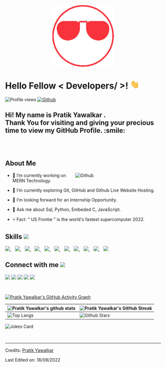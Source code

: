 
<!---
noob-starter/noob-starter is a ✨ special ✨ repository because its `README.md` (this file) appears on your GitHub profile.
You can click the Preview link to take a look at your changes.
--->


<p align="center">
    <img width="200" src="https://github.com/noob-starter/Images/blob/main/happy-face.gif">
</p>

<h1> Hello Fellow < Developers/ >! <img src = "https://github.com/noob-starter/Images/blob/main/wave.gif" width = 30px> </h1> 
  
<p align='center'>
</p>


![Profile views](https://visitor-badge.glitch.me/badge?page_id=noob-starter.noob-starter)
[![Github](https://img.shields.io/github/followers/noob-starter?label=Follow&style=social)](https://github.com/noob-starter)

  <div size='20px'><h2> Hi! My name is <b> Pratik Yawalkar </b>. <br>Thank You for visiting and giving your precious time to view my GitHub Profile. :smile: </h2>
</div>
<br><br>
  <h2> <b> About Me </b> </h2>

<img width="55%" align="right" alt="Github" src="https://raw.githubusercontent.com/onimur/.github/master/.resources/git-header.svg" />

- 🔭 I’m currently working on  MERN Technology.
  
- 🌱 I’m currently exploring Git, GitHub and Github Live Website Hosting.
  
- 👯 I’m looking forward for an Internship Opportunity.
  
- 💬 Ask me about Sql, Python, Embeded C, JavaScript.
  
- ⚡ Fact: " US Frontie " is the world's fastest supercomputer 2022.

<h2> Skills <img src = "https://media2.giphy.com/media/QssGEmpkyEOhBCb7e1/giphy.gif?cid=ecf05e47a0n3gi1bfqntqmob8g9aid1oyj2wr3ds3mg700bl&rid=giphy.gif" width = 30px> </h2>
<a href= https://github.com/noob-starter?tab=repositories&q=&type=&language=python&sort= > <img width ='60px' src ='https://raw.githubusercontent.com/rahulbanerjee26/githubAboutMeGenerator/main/icons/python.svg'> </a>&nbsp;&nbsp;
<a href= https://github.com/noob-starter?tab=repositories&q=&type=&language=reactjs&sort= > <img width ='60px' src ='https://raw.githubusercontent.com/rahulbanerjee26/githubAboutMeGenerator/main/icons/reactjs.svg'> </a>&nbsp;&nbsp;
<a href= https://github.com/noob-starter?tab=repositories&q=&type=&language=javascript&sort= > <img width ='60px' src ='https://raw.githubusercontent.com/rahulbanerjee26/githubAboutMeGenerator/main/icons/javascript.svg'> </a>&nbsp;&nbsp;
<a href= https://github.com/noob-starter?tab=repositories&q=&type=&language=scikit&sort= > <img width ='60px' src ='https://raw.githubusercontent.com/rahulbanerjee26/githubAboutMeGenerator/main/icons/scikit.svg'> </a>&nbsp;&nbsp;
<a href= https://github.com/noob-starter?tab=repositories&q=&type=&language=c&sort= > <img width ='60px' src ='https://raw.githubusercontent.com/rahulbanerjee26/githubAboutMeGenerator/main/icons/c.svg'> </a>&nbsp;&nbsp;
<a href= https://github.com/noob-starter?tab=repositories&q=&type=&language=cpp&sort= > <img width ='60px' src ='https://raw.githubusercontent.com/rahulbanerjee26/githubAboutMeGenerator/main/icons/cpp.svg'> </a>&nbsp;&nbsp;
<a href= https://github.com/noob-starter?tab=repositories&q=&type=&language=sqlite&sort= > <img width ='60px' src ='https://raw.githubusercontent.com/rahulbanerjee26/githubAboutMeGenerator/main/icons/sqlite.svg'> </a>&nbsp;&nbsp;
<a href= https://github.com/noob-starter?tab=repositories&q=&type=&language=pytorch&sort= > <img width ='60px' src ='https://raw.githubusercontent.com/rahulbanerjee26/githubAboutMeGenerator/main/icons/pytorch.svg'> </a>&nbsp;&nbsp;
<a href= https://github.com/noob-starter?tab=repositories&q=&type=&language=css&sort= > <img width ='60px' src ='https://raw.githubusercontent.com/rahulbanerjee26/githubAboutMeGenerator/main/icons/css.svg'> </a>&nbsp;&nbsp;
<a href= https://github.com/noob-starter?tab=repositories&q=&type=&language=html&sort= > <img width ='60px' src ='https://raw.githubusercontent.com/rahulbanerjee26/githubAboutMeGenerator/main/icons/html.svg'> </a>&nbsp;&nbsp;
<a href= https://github.com/noob-starter?tab=repositories&q=&type=&language=android&sort= > <img width ='60px' src ='https://raw.githubusercontent.com/rahulbanerjee26/githubAboutMeGenerator/main/icons/android.svg'> </a>

<h2> Connect with me <img src='https://raw.githubusercontent.com/ShahriarShafin/ShahriarShafin/main/Assets/handshake.gif' width="100px"> </h2>
<a href = ''> <img width = '32px' align= 'center' src="https://raw.githubusercontent.com/rahulbanerjee26/githubAboutMeGenerator/main/icons/linked-in-alt.svg"/></a> 
<a href = ''> <img width = '32px' align= 'center' src="https://raw.githubusercontent.com/rahulbanerjee26/githubAboutMeGenerator/main/icons/twitter.svg"/></a> 
<a href = ''> <img width = '32px' align= 'center' src="https://raw.githubusercontent.com/rahulbanerjee26/githubAboutMeGenerator/main/icons/medium.svg"/></a> 
<a href = ''> <img width = '32px' align= 'center' src="https://raw.githubusercontent.com/rahulbanerjee26/githubAboutMeGenerator/main/icons/portfolio.png"/></a> 
<a href = 'https://www.github.com/noob-starter'> <img width = '32px' align= 'center' src="https://raw.githubusercontent.com/rahulbanerjee26/githubAboutMeGenerator/main/icons/github.svg"/></a>
  
<br>
<br>
  <br>
  
[![Pratik Yawalkar's GitHub Activity Graph](https://activity-graph.herokuapp.com/graph?username=noob-starter&theme=tokyonight)](https://git.io/praveenscience)

| ![Pratik Yawalkar's github stats](https://github-readme-stats.vercel.app/api?username=noob-starter&show_icons=true&theme=tokyonight) | ![Pratik Yawalkar's GitHub Streak](https://github-readme-streak-stats.herokuapp.com/?user=noob-starter&theme=tokyonight) |
| --- | --- |
| ![Top Langs](https://github-readme-stats.vercel.app/api/top-langs/?username=noob-starter&theme=tokyonight) | ![Github Stars](https://github-readme-stats.vercel.app/api?username=noob-starter&show_icons=true&locale=en&count_private=true&hide_rank=true&custom_title=My%20GitHub%20Stats&disable_animations=true&theme=tokyonight) |


![Jokes Card](https://readme-jokes.vercel.app/api?theme=tokyonight)


<br>


-----
Credits: [Pratik Yawalkar](https://github.com/noob-starter)

Last Edited on: 18/09/2022

